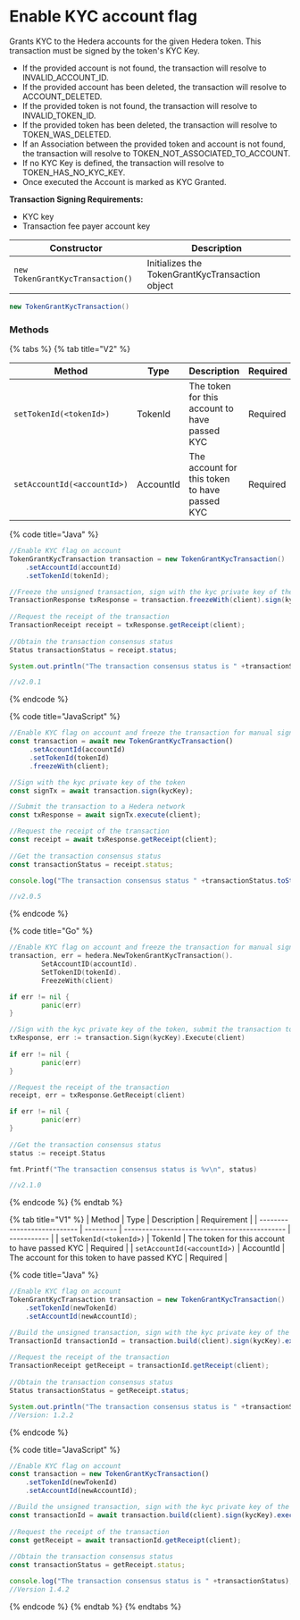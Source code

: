 # Enable KYC account flag

Grants KYC to the Hedera accounts for the given Hedera token. This transaction must be signed by the token's KYC Key.

* If the provided account is not found, the transaction will resolve to INVALID\_ACCOUNT\_ID.
* If the provided account has been deleted, the transaction will resolve to ACCOUNT\_DELETED.
* If the provided token is not found, the transaction will resolve to INVALID\_TOKEN\_ID.
* If the provided token has been deleted, the transaction will resolve to TOKEN\_WAS\_DELETED.
* If an Association between the provided token and account is not found, the transaction will resolve to TOKEN\_NOT\_ASSOCIATED\_TO\_ACCOUNT.
* If no KYC Key is defined, the transaction will resolve to TOKEN\_HAS\_NO\_KYC\_KEY.
* Once executed the Account is marked as KYC Granted.

**Transaction Signing Requirements:**

* KYC key
* Transaction fee payer account key

| Constructor                      | Description                                     |
| -------------------------------- | ----------------------------------------------- |
| `new TokenGrantKycTransaction()` | Initializes the TokenGrantKycTransaction object |

```java
new TokenGrantKycTransaction()
```

### Methods

{% tabs %}
{% tab title="V2" %}


| Method                      | Type      | Description                                   | Required |
| --------------------------- | --------- | --------------------------------------------- | -------- |
| `setTokenId(<tokenId>)`     | TokenId   | The token for this account to have passed KYC | Required |
| `setAccountId(<accountId>)` | AccountId | The account for this token to have passed KYC | Required |

{% code title="Java" %}
```java
//Enable KYC flag on account
TokenGrantKycTransaction transaction = new TokenGrantKycTransaction()
    .setAccountId(accountId)
    .setTokenId(tokenId);

//Freeze the unsigned transaction, sign with the kyc private key of the token, submit the transaction to a Hedera network
TransactionResponse txResponse = transaction.freezeWith(client).sign(kycKey).execute(client);
    
//Request the receipt of the transaction
TransactionReceipt receipt = txResponse.getReceipt(client);
    
//Obtain the transaction consensus status
Status transactionStatus = receipt.status;

System.out.println("The transaction consensus status is " +transactionStatus);

//v2.0.1
```
{% endcode %}

{% code title="JavaScript" %}
```javascript
//Enable KYC flag on account and freeze the transaction for manual signing
const transaction = await new TokenGrantKycTransaction()
     .setAccountId(accountId)
     .setTokenId(tokenId)
     .freezeWith(client);

//Sign with the kyc private key of the token
const signTx = await transaction.sign(kycKey);

//Submit the transaction to a Hedera network    
const txResponse = await signTx.execute(client);

//Request the receipt of the transaction
const receipt = await txResponse.getReceipt(client);
    
//Get the transaction consensus status
const transactionStatus = receipt.status;

console.log("The transaction consensus status " +transactionStatus.toString());

//v2.0.5
```
{% endcode %}

{% code title="Go" %}
```go
//Enable KYC flag on account and freeze the transaction for manual signing
transaction, err = hedera.NewTokenGrantKycTransaction().
		SetAccountID(accountId).
		SetTokenID(tokenId).
		FreezeWith(client)

if err != nil {
		panic(err)
}

//Sign with the kyc private key of the token, submit the transaction to a Hedera network
txResponse, err := transaction.Sign(kycKey).Execute(client)
		
if err != nil {
		panic(err)
}

//Request the receipt of the transaction
receipt, err = txResponse.GetReceipt(client)

if err != nil {
		panic(err)
}
	
//Get the transaction consensus status
status := receipt.Status

fmt.Printf("The transaction consensus status is %v\n", status)

//v2.1.0
```
{% endcode %}
{% endtab %}

{% tab title="V1" %}
| Method                      | Type      | Description                                   | Requirement |
| --------------------------- | --------- | --------------------------------------------- | ----------- |
| `setTokenId(<tokenId>)`     | TokenId   | The token for this account to have passed KYC | Required    |
| `setAccountId(<accountId>)` | AccountId | The account for this token to have passed KYC | Required    |

{% code title="Java" %}
```java
//Enable KYC flag on account
TokenGrantKycTransaction transaction = new TokenGrantKycTransaction()
    .setTokenId(newTokenId)
    .setAccountId(newAccountId);

//Build the unsigned transaction, sign with the kyc private key of the token, submit the transaction to a Hedera network
TransactionId transactionId = transaction.build(client).sign(kycKey).execute(client);
    
//Request the receipt of the transaction
TransactionReceipt getReceipt = transactionId.getReceipt(client);
    
//Obtain the transaction consensus status
Status transactionStatus = getReceipt.status;

System.out.println("The transaction consensus status is " +transactionStatus);
//Version: 1.2.2
```
{% endcode %}

{% code title="JavaScript" %}
```javascript
//Enable KYC flag on account
const transaction = new TokenGrantKycTransaction()
    .setTokenId(newTokenId)
    .setAccountId(newAccountId);

//Build the unsigned transaction, sign with the kyc private key of the token, submit the transaction to a Hedera network
const transactionId = await transaction.build(client).sign(kycKey).execute(client);
    
//Request the receipt of the transaction
const getReceipt = await transactionId.getReceipt(client);
    
//Obtain the transaction consensus status
const transactionStatus = getReceipt.status;

console.log("The transaction consensus status is " +transactionStatus);
//Version 1.4.2 
```
{% endcode %}
{% endtab %}
{% endtabs %}

